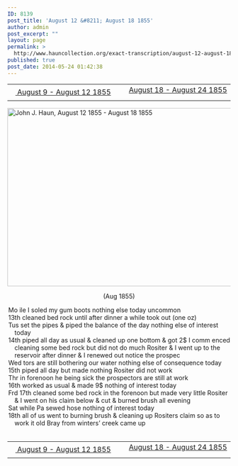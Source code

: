```yaml
---
ID: 8139
post_title: 'August 12 &#8211; August 18 1855'
author: admin
post_excerpt: ""
layout: page
permalink: >
  http://www.hauncollection.org/exact-transcription/august-12-august-18-1855/
published: true
post_date: 2014-05-24 01:42:38
---
```

<table style="width: 100%;" align="center">
<tbody>
<tr>
<td width="50%"><a title="August 9 – August 12 1855" href="http://www.hauncollection.org/version-2/version-ii-series-i/august-9-august-12-1855/"><img src="https://lh3.googleusercontent.com/-EFJpxxNiPNw/VqgtWBCZrMI/AAAAAAAAAFU/WfY4lPFWWkg/s800-Ic42/Soeb-Plain-Arrows-8-10px.png" alt="" width="10" height="10" /> August 9 - August 12 1855</a></td>
<td style="text-align: right;"><a title="August 18 – August 24 1855" href="http://www.hauncollection.org/version-2/version-ii-series-i/august-18-august-24-1855/"> August 18 - August 24 1855 <img src="https://lh3.googleusercontent.com/-67k0cYlpXHw/VqgtWKz1MXI/AAAAAAAAAFU/k9PW_Piyurk/s800-Ic42/Soeb-Plain-Arrows-5-10px.png" alt="" width="10" height="10" /></a></td>
</tr>
</tbody>
</table>
<a href="http://www.hauncollection.org/wp-content/uploads/John Haun/JJH_111_August 12 1855 - August 18 1855.JPG" target="_blank" rel="noopener"><img class="alignnone wp-image-2341 size-large" src="http://www.hauncollection.org/wp-content/uploads/John Haun/JJH_111_August 12 1855 - August 18 1855-1024x682.jpg" alt="John J. Haun, August 12 1855 - August 18 1855" width="604" height="402" /></a>
<p style="text-align: center;">(Aug 1855)</p>

<div style="text-indent: -1em; padding-left: 16px;">Mo ile I soled my gum boots nothing else today uncommon</div>
<div style="text-indent: -1em; padding-left: 16px;">13th cleaned bed rock until after dinner a while took out (one oz)</div>
<div style="text-indent: -1em; padding-left: 16px;">Tus set the pipes &amp; piped the balance of the day nothing else of interest today</div>
<div style="text-indent: -1em; padding-left: 16px;">14th piped all day as usual &amp; cleaned up one bottom &amp; got 2$ I comm
enced cleaning some bed rock but did not do much Rositer &amp; I went
up to the reservoir after dinner &amp; I renewed out notice the prospec</div>
<div style="text-indent: -1em; padding-left: 16px;">Wed tors are still bothering our water nothing else of consequence today</div>
<div style="text-indent: -1em; padding-left: 16px;">15th piped all day but made nothing Rositer did not work</div>
<div style="text-indent: -1em; padding-left: 16px;">Thr in forenoon he being sick the prospectors are still at work</div>
<div style="text-indent: -1em; padding-left: 16px;">16th worked as usual &amp; made 9$ nothing of interest today</div>
<div style="text-indent: -1em; padding-left: 16px;">Frd 17th cleaned some bed rock in the forenoon but made very little Rositer
&amp; I went on his claim below &amp; cut &amp; burned brush all evening</div>
<div style="text-indent: -1em; padding-left: 16px;">Sat while Pa sewed hose nothing of interest today</div>
<div style="text-indent: -1em; padding-left: 16px;">18th all of us went to burning brush &amp; cleaning up Rositers
claim so as to work it old Bray from winters’ creek came up</div>
&nbsp;
<table style="width: 100%;" align="center">
<tbody>
<tr>
<td width="50%"><a title="August 9 – August 12 1855" href="http://www.hauncollection.org/version-2/version-ii-series-i/august-9-august-12-1855/"><img src="https://lh3.googleusercontent.com/-EFJpxxNiPNw/VqgtWBCZrMI/AAAAAAAAAFU/WfY4lPFWWkg/s800-Ic42/Soeb-Plain-Arrows-8-10px.png" alt="" width="10" height="10" /> August 9 - August 12 1855</a></td>
<td style="text-align: right;"><a title="August 18 – August 24 1855" href="http://www.hauncollection.org/version-2/version-ii-series-i/august-18-august-24-1855/"> August 18 - August 24 1855 <img src="https://lh3.googleusercontent.com/-67k0cYlpXHw/VqgtWKz1MXI/AAAAAAAAAFU/k9PW_Piyurk/s800-Ic42/Soeb-Plain-Arrows-5-10px.png" alt="" width="10" height="10" /></a></td>
</tr>
</tbody>
</table>